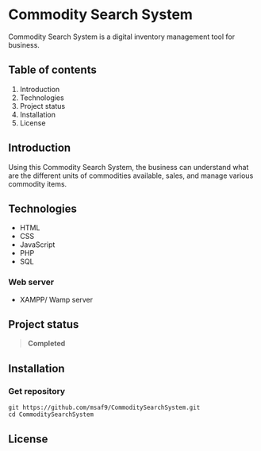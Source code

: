 # Commodity Search System
Commodity Search System is a digital inventory management tool for business.

## Table of contents
1. Introduction
2. Technologies
3. Project status
4. Installation
5. License

## Introduction
Using this Commodity Search System, the business can understand what are the different units of commodities available, sales, and manage various commodity items.

## Technologies
- HTML 
- CSS
- JavaScript
- PHP
- SQL

### Web server
- XAMPP/ Wamp server

## Project status
> **Completed**

## Installation
### Get repository
```git
git https://github.com/msaf9/CommoditySearchSystem.git
cd CommoditySearchSystem
```

## License
